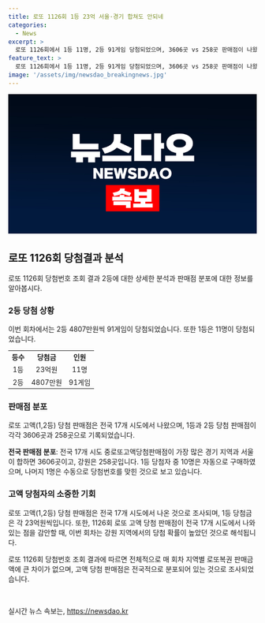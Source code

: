 ```yaml
---
title: 로또 1126회 1등 23억 서울·경기 합쳐도 안되네
categories:
  - News
excerpt: >
  로또 1126회에서 1등 11명, 2등 91게임 당첨되었으며, 3606곳 vs 258곳 판매점이 나왔다. 인구에 비례해 가장 많은 지역은 경기 2082곳이고, 강원 258곳은 3명의 1등 당첨자를 냈다. 결과에 따르면 경기보다 강원의 당첨 확률이 높았다. 이번 회차에는 1등 자동으로 10명, 수동으로 1명이 당첨되었는데, 이는 판매점의 행운에 대한 이야기라는 반면, 수동은 개인의 행운과 노력에 좌우된다. 또한, 당첨금은 23억8638만원으로 2등보다 상당히 높았다.
feature_text: >
  로또 1126회에서 1등 11명, 2등 91게임 당첨되었으며, 3606곳 vs 258곳 판매점이 나왔다. 인구에 비례해 가장 많은 지역은 경기 2082곳이고, 강원 258곳은 3명의 1등 당첨자를 냈다. 결과에 따르면 경기보다 강원의 당첨 확률이 높았다. 이번 회차에는 1등 자동으로 10명, 수동으로 1명이 당첨되었는데, 이는 판매점의 행운에 대한 이야기라는 반면, 수동은 개인의 행운과 노력에 좌우된다. 또한, 당첨금은 23억8638만원으로 2등보다 상당히 높았다.
image: '/assets/img/newsdao_breakingnews.jpg'
---
```


<p><img src="/assets/img/newsdao_breakingnews.jpg" alt="firstkoreanews 속보" /></p>

<h2 data-ke-size="size26">로또 1126회 당첨결과 분석</h2>

<p data-ke-size="size16">로또 1126회 당첨번호 조회 결과 2등에 대한 상세한 분석과 판매점 분포에 대한 정보를 알아봅시다.</p>

<h3><b>2등 당첨 상황</b></h3>

<p data-ke-size="size16">이번 회차에서는 2등 4807만원씩 91게임이 당첨되었습니다. 또한 1등은 11명이 당첨되었습니다.</p>

<table>
  <tr>
    <td style="text-align: center; height: 17px;"><b>등수</b></td>
    <td style="text-align: center; height: 17px;"><b>당첨금</b></td>
    <td style="text-align: center; height: 17px;"><b>인원</b></td>
  </tr>
  <tr>
    <td style="text-align: center; height: 17px;">1등</td>
    <td style="text-align: center; height: 17px;">23억원</td>
    <td style="text-align: center; height: 17px;">11명</td>
  </tr>
  <tr>
    <td style="text-align: center; height: 17px;">2등</td>
    <td style="text-align: center; height: 17px;">4807만원</td>
    <td style="text-align: center; height: 17px;">91게임</td>
  </tr>
</table>

<h3><b>판매점 분포</b></h3>

<p data-ke-size="size16">로또 고액(1,2등) 당첨 판매점은 전국 17개 시도에서 나왔으며, 1등과 2등 당첨 판매점이 각각 3606곳과 258곳으로 기록되었습니다.</p>

<p data-ke-size="size16"><b>전국 판매점 분포</b>: 전국 17개 시도 중로또고액당첨판매점이 가장 많은 경기 지역과 서울이 합하면 3606곳이고, 강원은 258곳입니다. 1등 당첨자 중 10명은 자동으로 구매하였으며, 나머지 1명은 수동으로 당첨번호를 맞힌 것으로 보고 있습니다.</p>

<h3><b>고액 당첨자의 소중한 기회</b></h3>

<p data-ke-size="size16">로또 고액(1,2등) 당첨 판매점은 전국 17개 시도에서 나온 것으로 조사되며, 1등 당첨금은 각 23억원씩입니다. 또한, 1126회 로또 고액 당첨 판매점이 전국 17개 시도에서 나와있는 점을 감안할 때, 이번 회차는 강원 지역에서의 당첨 확률이 높았던 것으로 해석됩니다.</p>

<p data-ke-size="size16">로또 1126회 당첨번호 조회 결과에 따르면 전체적으로 매 회차 지역별 로또복권 판매금액에 큰 차이가 없으며, 고액 당첨 판매점은 전국적으로 분포되어 있는 것으로 조사되었습니다.</p>

<p data-ke-size="size16">&nbsp;</p>
실시간 뉴스 속보는, <a href="https://newsdao.kr" rel="dofollow">https://newsdao.kr</a>


